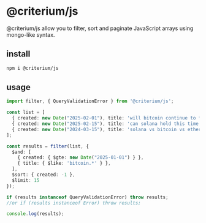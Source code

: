 # @criterium/js

@criterium/js allow you to filter, sort and paginate JavaScript arrays using mongo-like syntax.

## install

```sh
npm i @criterium/js
```

## usage

```ts
import filter, { QueryValidationError } from '@criterium/js';

const list = [
  { created: new Date("2025-02-01"), title: 'will bitcoin continue to fall ?' },
  { created: new Date("2025-02-15"), title: 'can solana hold this time ?' },
  { created: new Date("2024-03-15"), title: 'solana vs bitcoin vs ethereum' },
];

const results = filter(list, {
  $and: [
    { created: { $gte: new Date("2025-01-01") } },
    { title: { $like: 'bitcoin.*' } },
  ],
  $sort: { created: -1 },
  $limit: 15
});

if (results instanceof QueryValidationError) throw results;
//or if (results instanceof Error) throw results;

console.log(results);
```
